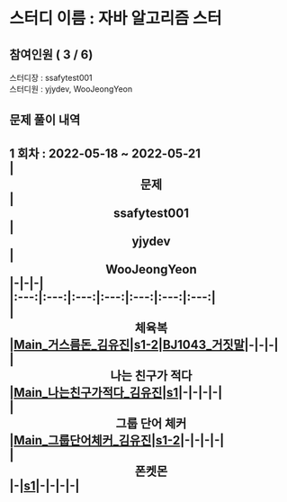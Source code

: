 # 스터디 이름 : 자바 알고리즘 스터   
## 참여인원 ( 3 / 6)   
스터디장 : ssafytest001   
스터디원 : yjydev, WooJeongYeon   
## 문제 풀이 내역   
1 회차 : 2022-05-18 ~ 2022-05-21   
|<center>문제</center>|<center>ssafytest001</center>|<center>yjydev</center>|<center>WooJeongYeon</center>|-|-|-|   
|:---:|:---:|:---:|:---:|:---:|:---:|:---:|   
|<center>체육복</center>|[Main_거스름돈_김유진](%ED%92%80%EC%9D%B4%EB%AA%A8%EC%9D%8C/%EC%B2%B4%EC%9C%A1%EB%B3%B5/ssafytest001/Main_%EA%B1%B0%EC%8A%A4%EB%A6%84%EB%8F%88_%EA%B9%80%EC%9C%A0%EC%A7%84.java)|[s1-2](%ED%92%80%EC%9D%B4%EB%AA%A8%EC%9D%8C/%EC%B2%B4%EC%9C%A1%EB%B3%B5/yjydev/s1-2.java)|[BJ1043_거짓말](%ED%92%80%EC%9D%B4%EB%AA%A8%EC%9D%8C/%EC%B2%B4%EC%9C%A1%EB%B3%B5/WooJeongYeon/BJ1043_%EA%B1%B0%EC%A7%93%EB%A7%90.java)|-|-|-|   
|<center>나는 친구가 적다</center>|[Main_나는친구가적다_김유진](%ED%92%80%EC%9D%B4%EB%AA%A8%EC%9D%8C/%EB%82%98%EB%8A%94%20%EC%B9%9C%EA%B5%AC%EA%B0%80%20%EC%A0%81%EB%8B%A4/ssafytest001/Main_%EB%82%98%EB%8A%94%EC%B9%9C%EA%B5%AC%EA%B0%80%EC%A0%81%EB%8B%A4_%EA%B9%80%EC%9C%A0%EC%A7%84.java)|[s1](%ED%92%80%EC%9D%B4%EB%AA%A8%EC%9D%8C/%EB%82%98%EB%8A%94%20%EC%B9%9C%EA%B5%AC%EA%B0%80%20%EC%A0%81%EB%8B%A4/yjydev/s1.java)|-|-|-|-|   
|<center>그룹 단어 체커</center>|[Main_그룹단어체커_김유진](%ED%92%80%EC%9D%B4%EB%AA%A8%EC%9D%8C/%EA%B7%B8%EB%A3%B9%20%EB%8B%A8%EC%96%B4%20%EC%B2%B4%EC%BB%A4/ssafytest001/Main_%EA%B7%B8%EB%A3%B9%EB%8B%A8%EC%96%B4%EC%B2%B4%EC%BB%A4_%EA%B9%80%EC%9C%A0%EC%A7%84.java)|[s1-2](%ED%92%80%EC%9D%B4%EB%AA%A8%EC%9D%8C/%EA%B7%B8%EB%A3%B9%20%EB%8B%A8%EC%96%B4%20%EC%B2%B4%EC%BB%A4/yjydev/s1-2.java)|-|-|-|-|   
|<center>폰켓몬</center>|-|[s1](%ED%92%80%EC%9D%B4%EB%AA%A8%EC%9D%8C/%ED%8F%B0%EC%BC%93%EB%AA%AC/yjydev/s1.java)|-|-|-|-|   
---   
